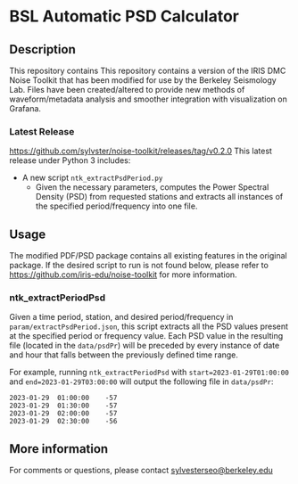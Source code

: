 # BSL Automatic PSD Calculator

## Description

This repository contains 
This repository contains a version of the IRIS DMC Noise Toolkit that has been modified for use by the Berkeley Seismology Lab. Files have been created/altered to provide new methods of waveform/metadata analysis and smoother integration with visualization on Grafana.

### Latest Release
https://github.com/sylvster/noise-toolkit/releases/tag/v0.2.0
This latest release under Python 3 includes:
- A new script `ntk_extractPsdPeriod.py`
  - Given the necessary parameters, computes the Power Spectral Density (PSD) from requested stations and extracts all instances of the specified period/frequency into one file.

## Usage

The modified PDF/PSD package contains all existing features in the original package. If the desired script to run is not found below, please refer to https://github.com/iris-edu/noise-toolkit for more information.

### ntk_extractPeriodPsd
Given a time period, station, and desired period/frequency in `param/extractPsdPeriod.json`, this script extracts all the PSD values present at the specified period or frequency value. Each PSD value in the resulting file (located in the `data/psdPr`) will be preceded by every instance of date and hour that falls between the previously defined time range.  
  
For example, running `ntk_extractPeriodPsd` with `start=2023-01-29T01:00:00` and `end=2023-01-29T03:00:00` will output the following file in `data/psdPr`:
```
2023-01-29  01:00:00    -57
2023-01-29  01:30:00    -57
2023-01-29  02:00:00    -57
2023-01-29  02:30:00    -56
```

## More information

For comments or questions, please contact sylvesterseo@berkeley.edu